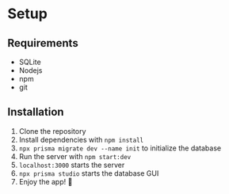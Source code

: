 # Setup

## Requirements

- SQLite
- Nodejs
- npm
- git

## Installation

1. Clone the repository
2. Install dependencies with `npm install`
3. `npx prisma migrate dev --name init` to initialize the database
4. Run the server with `npm start:dev`
5. `localhost:3000` starts the server
6. `npx prisma studio` starts the database GUI
7. Enjoy the app! 🎉
